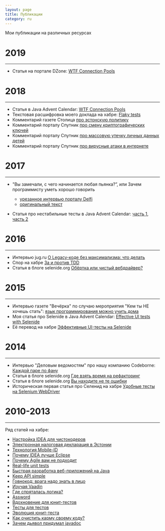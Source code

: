 ```yaml
---
layout: page
title: Публикации
category: ru
---
```


Мои публикации на различных ресурсах

# 2019
* * *

* Статья на портале DZone: [WTF Connection Pools](http://dzone.com/articles/jvm-advent-calendar-connection-pools)

# 2018
* * *

* Статья в Java Advent Calendar: [WTF Connection Pools](https://www.javaadvent.com/2018/12/wtf-connection-pools.html)
* Текстовая расшифровка моего доклада на хабре: [Flaky tests](https://habr.com/company/jugru/blog/416757/)
* Комментарий газете Столица [про эстонскую политику](http://stolitsa.ee/225702) 
* Комментарий порталу Спутник [про смену криптографических ключей](https://ee.sputniknews.ru/society/20180919/12762827/saity-estonia-zavisnutj-globaljnogo-obnovlenija-kriptokljuchej.html) 
* Комментарий порталу Спутник [про массовую утечку личных данных детей](https://ee.sputniknews.ru/society/20181019/13305512/utechke-lichnyh-dannyh-detej.html) 
* Комментарий порталу Спутник [про вирусные атаки в интернете](https://ee.sputniknews.ru/incidents/20180417/10243659/virusnaja-ataka-facebook-sovety-zashita.html) 

# 2017
* * *

* "Вы замечали, с чего начинается любая пьянка?”, или Зачем программисту уметь хорошо говорить
  * [урезанное интервью порталу Delfi](http://rus.delfi.ee/daily/tedxlasnamae/vy-zamechali-s-chego-nachinaetsya-lyubaya-pyanka-ili-zachem-programmistu-umet-horosho-govorit?id=77493874)
  * [оригинальный текст](https://asolntsev.livejournal.com/tag/%D0%B7%D0%B0%20%D0%B6%D0%B8%D0%B7%D0%BD%D1%8C)

* Статья про нестабильные тесты в Java Advent Calendar: 
 [часть 1](https://www.javaadvent.com/2017/12/flaky-tests.html), 
 [часть 2](https://www.javaadvent.com/2017/12/flaky-tests-2.html)


# 2016
* * *

* Интервью jug.ru [О Legacy-коде без максимализма: что делать](https://habr.com/company/jugru/blog/308528/)
* Спор на хабре [За и против TDD](https://habr.com/company/jugru/blog/313514/)
* Статья в блоге selenide.org [Обёртка или чистый вебдрайвер?](https://ru.selenide.org/2016/10/20/selenide-vs-pure-selenium/)

# 2015
* * *
* Интервью газете "Вечёрка" по случаю мероприятия "Кем ты НЕ хочешь стать": [язык программирования можно учить дома](https://www.vecherka.ee/701271/andrei-solncev-yazyk-programmirovaniya-mozhno-uchit-doma)
* Моя статья про Selenide в Java Advent Calendar: [Effective UI tests with Selenide](http://www.javaadvent.com/2015/12/effective-ui-tests-with-selenide.html)
* Её перевод на хабре [Эффективные UI-тесты на Selenide](https://habr.com/post/274071/)


# 2014
* * *

* Интервью "Деловым ведомостям" про нашу компанию Codeborne: [Каждой паре по фану](https://www.dv.ee/novosti/2014/12/17/kazhdoj-pare-po-fanu)
* Статья в блоге selenide.org [Где взять время на рефакторинг](https://ru.selenide.org/2014/12/17/time-for-refactoring/)
* Статья в блоге selenide.org [Вы находите не те ошибки](https://ru.selenide.org/2014/12/09/you-find-wrong-bugs/)
* Историческая первая статья про Селенид на хабре [Удобные тесты на Selenium WebDriver](http://habr.com/post/143269/)

# 2010-2013
* * *

Ряд статей на хабре:
* [Настройка IDEA для чистокодеров](https://habr.com/post/206714/)
* [Электронная налоговая декларация в Эстонии](https://habr.com/post/139244/)
* [Технология Mobile-ID](https://habr.com/post/138892/)
* [Почему IDEA лучше Eclipse](https://habr.com/post/112749/)
* [Почему Agile вам не подходит](https://habr.com/post/131926/)
* [Real-life unit tests](https://habr.com/post/127114/)
* [Быстрая разработка веб-приложений на Java](https://habr.com/post/126066/)
* [Keep API simple](https://habr.com/post/117199/)
* [Говнокод: врага надо знать в лицо](https://habr.com/post/116842/)
* [Изучая Vaadin](https://habr.com/post/115999/)
* [Где спряталась логика?](https://habr.com/post/114889/)
* [Assword](https://habr.com/post/114173/)
* [Вдохновение для юнит-тестов](https://habr.com/post/113487/)
* [Тесты для тестов](https://habr.com/post/112851/)
* [Эволюция юнит-теста](https://habr.com/post/107262/)
* [Как очистить карму своему коду?](https://habr.com/post/99525/)
* [Зачем дьявол придумал javadoc](https://habr.com/post/97320/)